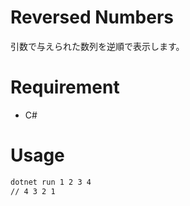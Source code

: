 # Reversed Numbers
引数で与えられた数列を逆順で表示します。

# Requirement
* C#

# Usage
```bash
dotnet run 1 2 3 4
// 4 3 2 1
```